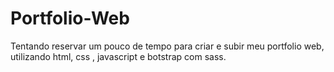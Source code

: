# Portfolio-Web
Tentando reservar um pouco de tempo para criar e subir meu portfolio web, utilizando html, css , javascript e botstrap com sass.
